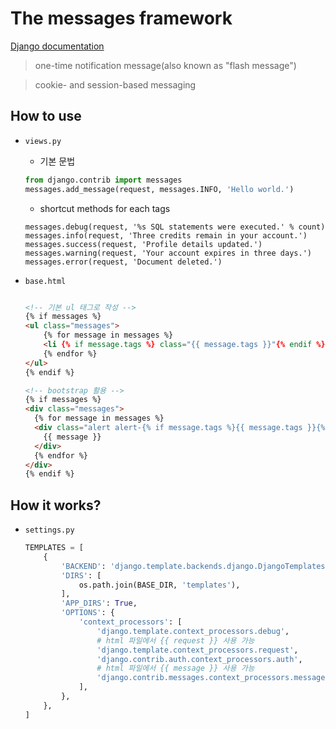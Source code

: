 # The messages framework

[Django documentation](https://docs.djangoproject.com/en/2.1/ref/contrib/messages/)

> one-time notification message(also known as "flash message")

> cookie- and session-based messaging

## How to use

- `views.py`
    - 기본 문법
    ```python
    from django.contrib import messages
    messages.add_message(request, messages.INFO, 'Hello world.')
    ```

    - shortcut methods for each tags
    ```
    messages.debug(request, '%s SQL statements were executed.' % count)
    messages.info(request, 'Three credits remain in your account.')
    messages.success(request, 'Profile details updated.')
    messages.warning(request, 'Your account expires in three days.')
    messages.error(request, 'Document deleted.')
    ```

- `base.html`
    ```html
    
    <!-- 기본 ul 태그로 작성 -->
    {% if messages %}
    <ul class="messages">
        {% for message in messages %}
        <li {% if message.tags %} class="{{ message.tags }}"{% endif %}>{{ message }}</li>
        {% endfor %}
    </ul>
    {% endif %}

    <!-- bootstrap 활용 -->
    {% if messages %}
    <div class="messages">
      {% for message in messages %}
      <div class="alert alert-{% if message.tags %}{{ message.tags }}{% endif %}" role="alert">
        {{ message }}
      </div>
      {% endfor %}
    </div>
    {% endif %}
    ```

## How it works?

- `settings.py`
    ```python
    TEMPLATES = [
        {
            'BACKEND': 'django.template.backends.django.DjangoTemplates',
            'DIRS': [
                os.path.join(BASE_DIR, 'templates'),
            ],
            'APP_DIRS': True,
            'OPTIONS': {
                'context_processors': [
                    'django.template.context_processors.debug',
                    # html 파일에서 {{ request }} 사용 가능
                    'django.template.context_processors.request',
                    'django.contrib.auth.context_processors.auth',
                    # html 파일에서 {{ message }} 사용 가능
                    'django.contrib.messages.context_processors.messages',
                ],
            },
        },
    ]
    ```